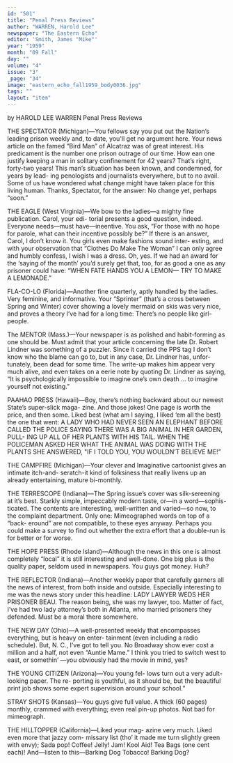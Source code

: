 ```yaml
---
id: "501"
title: "Penal Press Reviews"
author: "WARREN, Harold Lee"
newspaper: "The Eastern Echo"
editor: 'Smith, James "Mike"'
year: "1959"
month: "09 Fall"
day: ""
volume: "4"
issue: "3"
_page: "34"
image: "eastern_echo_fall1959_body0036.jpg"
tags: ""
layout: "item"
---
```

by HAROLD LEE WARREN
Penal Press Reviews

THE SPECTATOR (Michigan)—You fellows say
you put out the Nation’s leading prison weekly and,
to date, you'll get no argument here. Your news
article on the famed “Bird Man” of Alcatraz was
of great interest. His predicament is the number
one prison outrage of our time. How ean one justify
keeping a man in solitary confinement for 42 years?
That’s right, forty-two years! This man’s situation
has been known, and condemned, for years by lead-
ing penologists and journalists everywhere, but to
no avail. Some of us have wondered what change
might have taken place for this living human.
Thanks, Spectator, for the answer: No change yet,
perhaps “soon.”

THE EAGLE (West Virginia)—We bow to the
ladies—a mighty fine publication. Carol, your edi-
torial presents a good question, indeed. Everyone
needs—must have—ineentive. You ask, “For those
with no hope for parole, what can their incentive
possibly be?” If there is an answer, Carol, I don’t
know it. You girls even make fashions sound inter-
esting, and with your observation that “Clothes Do
Make The Woman” I can only agree and humbly
confess, I wish I was a dress. Oh, yes. If we had an
award for the ‘saying of the month’ you’d surely get
that, too, for as good a one as any prisoner could
have: “WHEN FATE HANDS YOU A LEMON—
TRY TO MAKE A LEMONADE.”

FLA-CO-LO (Florida)—Another fine quarterly,
aptly handled by the ladies. Very feminine, and
informative. Your “Sprinter” (that’s a cross between
Spring and Winter) cover showing a lovely mermaid
on skis was very nice, and proves a theory I’ve had
for a long time: There’s no people like girl-people.

The MENTOR (Mass.)—Your newspaper is as
polished and habit-forming as one should be. Must
admit that your article concerning the late Dr.
Robert Lindner was something of a puzzler. Since
it carried the PPS tag I don’t know who the blame
can go to, but in any case, Dr. Lindner has, unfor-
tunately, been dead for some time. The write-up
makes him appear very much alive, and even takes
on a eerie note by quoting Dr. Lindner as saying,
“It is psychologically impossible to imagine one’s
own death ... to imagine yourself not existing.”

PAAHAO PRESS (Hawaii)—Boy, there’s nothing
backward about our newest State’s super-slick maga-
zine. And those jokes! One page is worth the
price, and then some. Liked best (what am I saying,
I liked ‘em all the best) the one that went: A LADY
WHO HAD NEVER SEEN AN ELEPHANT
BEFORE CALLED THE POLICE SAYING THERE
WAS A BIG ANIMAL IN HER GARDEN, PULL-
ING UP ALL OF HER PLANTS WITH HIS TAIL.
WHEN THE POLICEMAN ASKED HER WHAT
THE ANIMAL WAS DOING WITH THE PLANTS
SHE ANSWERED, "IF I TOLD YOU, YOU
WOULDN’T BELIEVE ME!”

THE CAMPFIRE (Michigan)—Your clever and
Imaginative cartoonist gives an intimate itch-and-
seratch-it kind of folksiness that really livens up an
already entertaining, mature bi-monthly.

THE TERRESCOPE (Indiana)—The Spring issue’s
cover was silk-sereening at it’s best. Starkly simple,
impeccably modern taste, or—in a word—sophis-
ticated. The contents are interesting, well-written
and varied—so now, to the complaint department.
Only one: Mimeographed words on top of a “back-
eround” are not compatible, to these eyes anyway.
Perhaps you could make a survey to find out whether
the extra effort that a double-run is for better or
for worse.

THE HOPE PRESS (Rhode Island)—Although the
news in this one is almost completely “local” it is
still interesting and well-done. One big plus is the
quality paper, seldom used in newspapers. You guys
got money. Huh?

THE REFLECTOR (Indiana)—Another weekly
paper that carefully garners all the news of interest,
from both inside and outside. Especially interesting
to me was the news story under this headline: LADY
LAWYER WEDS HER PRISONER BEAU. The
reason being, she was my lawyer, too. Matter of fact,
I’ve had two lady attorney’s both in Atlanta, who
married prisoners they defended. Must be a moral
there somewhere.

THE NEW DAY (Ohio)—A well-presented weekly
that encompasses everything, but is heavy on enter-
tainment (even including a radio schedule). But,
N. C., I've got to tell you. No Broadway show ever
cost a million and a half, not even “Auntie Mame.”
I think you tried to switch west to east, or somethin’
—you obviously had the movie in mind, yes?

THE YOUNG CITIZEN (Arizona)—You young fel-
lows turn out a very adult-looking paper. The re-
porting is youthful, as it should be, but the beautiful
print job shows some expert supervision around
your school.”

STRAY SHOTS (Kansas)—You guys give full
value. A thick (60 pages) monthly, crammed with
everything; even real pin-up photos. Not bad for
mimeograph.

THE HILLTOPPER (California)—Liked your mag-
azine very much. Liked even more that jazzy com-
missary list (tho’ it made me turn slightly green
with envy); Sada pop! Coffee! Jelly! Jam! Kool
Aid! Tea Bags (one cent each)! And—listen to
this—Barking Dog Tobacco! Barking Dog?
